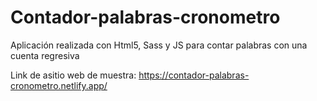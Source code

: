 # Contador-palabras-cronometro
Aplicación realizada con Html5, Sass y JS para contar palabras con una cuenta regresiva

Link de asitio web de muestra: https://contador-palabras-cronometro.netlify.app/
